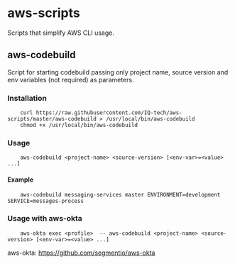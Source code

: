 # aws-scripts
Scripts that simplify AWS CLI usage.

## aws-codebuild

Script for starting codebuild passing only project name, source version and env variables (not required) as parameters.

### Installation

```
    curl https://raw.githubusercontent.com/IQ-tech/aws-scripts/master/aws-codebuild > /usr/local/bin/aws-codebuild
    chmod +x /usr/local/bin/aws-codebuild
```

### Usage

```
    aws-codebuild <project-name> <source-version> [<env-var>=<value> ...]
```

#### Example

```
    aws-codebuild messaging-services master ENVIRONMENT=development SERVICE=messages-process
```

### Usage with aws-okta

```
    aws-okta exec <profile>  -- aws-codebuild <project-name> <source-version> [<env-var>=<value> ...]
```

aws-okta: https://github.com/segmentio/aws-okta
